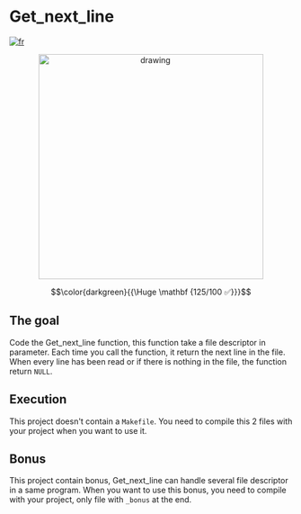 # Get_next_line

[![fr](https://img.shields.io/badge/Langue-fr-blue)](README.fr.md)

<div style="text-align: center;"><img src="https://i.imgur.com/9ZNQ46i.jpg" alt="drawing" width="400"/></div>

$$\color{darkgreen}{{\Huge \mathbf {125/100 ✅}}}$$

## The goal

Code the Get_next_line function, this function take a file descriptor in parameter.
Each time you call the function, it return the next line in the file.
When every line has been read or if there is nothing in the file, the function return `NULL`.

## Execution

This project doesn't contain a `Makefile`.
You need to compile this 2 files with your project when you want to use it.

## Bonus

This project contain bonus, Get_next_line can handle several file descriptor in a same program.
When you want to use this bonus, you need to compile with your project, only file with `_bonus` at the end.